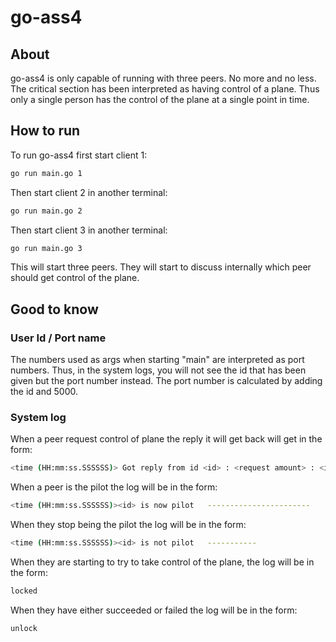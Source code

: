 # go-ass4
## About
go-ass4 is only capable of running with three peers. No more and no less.
The critical section has been interpreted as having control of a plane. Thus only a single person has the control of the plane at a single point in time.

## How to run
To run go-ass4 first start client 1:
```bash
go run main.go 1
```
Then start client 2 in another terminal:
```bash
go run main.go 2
```
Then start client 3 in another terminal:
```bash
go run main.go 3
```
This will start three peers. They will start to discuss internally which peer should get control of the plane.

## Good to know
### User Id / Port name
The numbers used as args when starting "main" are interpreted as port numbers. Thus, in the system logs, you will not see the id that has been given but the port number instead. The port number is calculated by adding the id and 5000.

### System log
When a peer request control of plane the reply it will get back will get in the form:
```bash
<time (HH:mm:ss.SSSSSS)> Got reply from id <id> : <request amount> : <is pilot>
```
When a peer is the pilot the log will be in the form:
```bash
<time (HH:mm:ss.SSSSSS)><id> is now pilot 	-----------------------
```
When they stop being the pilot the log will be in the form:
```bash
<time (HH:mm:ss.SSSSSS)><id> is not pilot 	-----------
```
When they are starting to try to take control of the plane, the log will be in the form:
```bash
locked
```
When they have either succeeded or failed the log will be in the form:
```bash
unlock
```
